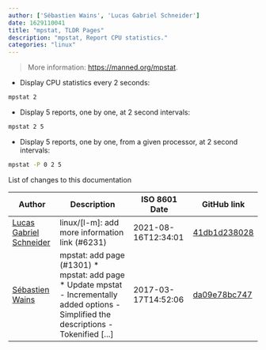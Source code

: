 ```yaml
---
author: ['Sébastien Wains', 'Lucas Gabriel Schneider']
date: 1629110041
title: "mpstat, TLDR Pages"
description: "mpstat, Report CPU statistics."
categories: "linux"
---
```

> More information: <https://manned.org/mpstat>.

- Display CPU statistics every 2 seconds:

```bash
mpstat 2
```

- Display 5 reports, one by one, at 2 second intervals:

```bash
mpstat 2 5
```

- Display 5 reports, one by one, from a given processor, at 2 second intervals:

```bash
mpstat -P 0 2 5
```
List of changes to this documentation


Author | Description | ISO 8601 Date | GitHub link
------|-----|-----|-----
[Lucas Gabriel Schneider](mailto:casdpa@gmail.com) | linux/[l-m]: add more information link (#6231) | 2021-08-16T12:34:01 | [41db1d238028](https://github.com/tldr-pages/tldr/commit/41db1d2380286234a89aaa2131d8e1d1c531b850)
[Sébastien Wains](mailto:sebw@users.noreply.github.com) | mpstat: add page (#1301) * mpstat: add page * Update mpstat - Incrementally added options - Simplified the descriptions - Tokenified [...] | 2017-03-17T14:52:06 | [da09e78bc747](https://github.com/tldr-pages/tldr/commit/da09e78bc747a63f78818eea6a4519c9f51ba52b)

